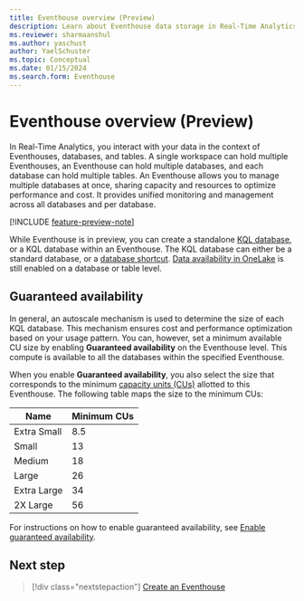 ```yaml
---
title: Eventhouse overview (Preview)
description: Learn about Eventhouse data storage in Real-Time Analytics.
ms.reviewer: sharmaanshul
ms.author: yaschust
author: YaelSchuster
ms.topic: Conceptual
ms.date: 01/15/2024
ms.search.form: Eventhouse
---
```

# Eventhouse overview (Preview)

In Real-Time Analytics, you interact with your data in the context of Eventhouses, databases, and tables. A single workspace can hold multiple Eventhouses, an Eventhouse can hold multiple databases, and each database can hold multiple tables. An Eventhouse allows you to manage multiple databases at once, sharing capacity and resources to optimize performance and cost. It provides unified monitoring and management across all databases and per database.

[!INCLUDE [feature-preview-note](../includes/feature-preview-note.md)]

While Eventhouse is in preview, you can create a standalone [KQL database](create-database.md), or a KQL database within an Eventhouse. The KQL database can either be a standard database, or a [database shortcut](database-shortcut.md). [Data availability in OneLake](one-logical-copy.md) is still enabled on a database or table level.

## Guaranteed availability

In general, an autoscale mechanism is used to determine the size of each KQL database. This mechanism ensures cost and performance optimization based on your usage pattern. You can, however, set a minimum available CU size by enabling **Guaranteed availability** on the Eventhouse level. This compute is available to all the databases within the specified Eventhouse. 

When you enable **Guaranteed availability**, you also select the size that corresponds to the minimum [capacity units (CUs)](../admin/service-admin-portal-capacity-settings.md) allotted to this Eventhouse. The following table maps the size to the minimum CUs:

| Name        | Minimum CUs|
|-------------|------------|
| Extra Small | 8.5        |
| Small       | 13         |
| Medium      | 18         |
| Large       | 26         |
| Extra Large | 34         |
| 2X Large    | 56         |

For instructions on how to enable guaranteed availability, see [Enable guaranteed availability](create-eventhouse.md#enable-guaranteed-availability).


## Next step

> [!div class="nextstepaction"]
> [Create an Eventhouse](create-eventhouse.md)
